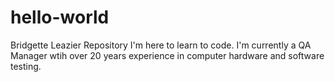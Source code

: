 # hello-world
Bridgette Leazier Repository
I'm here to learn to code. I'm currently a QA Manager wtih over 20 years experience in computer hardware and software testing.
